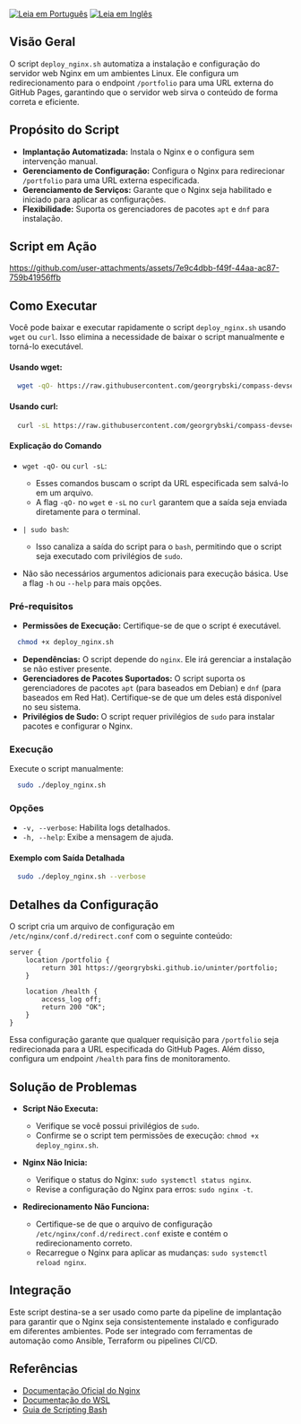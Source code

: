 [![Leia em Português](https://img.shields.io/badge/%F0%9F%87%A7%F0%9F%87%B7%20Portugu%C3%AAs-F0FFFF.svg)](deploy_nginx.pt-BR.md)
[![Leia em Inglês](https://img.shields.io/badge/%F0%9F%87%BA%F0%9F%87%B8%20English-gray.svg)](deploy_nginx.md)

## Visão Geral

O script `deploy_nginx.sh` automatiza a instalação e configuração do servidor web Nginx em um ambientes Linux. Ele configura um redirecionamento para o endpoint `/portfolio` para uma URL externa do GitHub Pages, garantindo que o servidor web sirva o conteúdo de forma correta e eficiente.

## Propósito do Script

- **Implantação Automatizada:** Instala o Nginx e o configura sem intervenção manual.
- **Gerenciamento de Configuração:** Configura o Nginx para redirecionar `/portfolio` para uma URL externa especificada.
- **Gerenciamento de Serviços:** Garante que o Nginx seja habilitado e iniciado para aplicar as configurações.
- **Flexibilidade:** Suporta os gerenciadores de pacotes `apt` e `dnf` para instalação.

## Script em Ação

https://github.com/user-attachments/assets/7e9c4dbb-f49f-44aa-ac87-759b41956ffb

## Como Executar

Você pode baixar e executar rapidamente o script `deploy_nginx.sh` usando `wget` ou `curl`. Isso elimina a necessidade de baixar o script manualmente e torná-lo executável.

#### Usando wget:

```bash
  wget -qO- https://raw.githubusercontent.com/georgrybski/compass-devsecops-scholarship/main/scripts/sprint2/deploy_nginx.sh | sudo bash
```

#### Usando curl:

```bash
  curl -sL https://raw.githubusercontent.com/georgrybski/compass-devsecops-scholarship/main/scripts/sprint2/deploy_nginx.sh | sudo bash
```

#### Explicação do Comando

- ```wget -qO-``` ou ```curl -sL```:
    - Esses comandos buscam o script da URL especificada sem salvá-lo em um arquivo.
    - A flag `-qO-` no `wget` e `-sL` no `curl` garantem que a saída seja enviada diretamente para o terminal.

- ```| sudo bash```:
    - Isso canaliza a saída do script para o `bash`, permitindo que o script seja executado com privilégios de `sudo`.

- Não são necessários argumentos adicionais para execução básica. Use a flag `-h` ou `--help` para mais opções.

### Pré-requisitos

- **Permissões de Execução:** Certifique-se de que o script é executável.

```bash
  chmod +x deploy_nginx.sh
```

- **Dependências:** O script depende do `nginx`. Ele irá gerenciar a instalação se não estiver presente.
- **Gerenciadores de Pacotes Suportados:** O script suporta os gerenciadores de pacotes `apt` (para baseados em Debian) e `dnf` (para baseados em Red Hat). Certifique-se de que um deles está disponível no seu sistema.
- **Privilégios de Sudo:** O script requer privilégios de `sudo` para instalar pacotes e configurar o Nginx.

### Execução

Execute o script manualmente:

```bash
  sudo ./deploy_nginx.sh
```

### Opções

- `-v, --verbose`: Habilita logs detalhados.
- `-h, --help`: Exibe a mensagem de ajuda.

#### Exemplo com Saída Detalhada

```bash
  sudo ./deploy_nginx.sh --verbose
```

## Detalhes da Configuração

O script cria um arquivo de configuração em `/etc/nginx/conf.d/redirect.conf` com o seguinte conteúdo:

```nginx
server {
    location /portfolio {
        return 301 https://georgrybski.github.io/uninter/portfolio;
    }

    location /health {
        access_log off;
        return 200 "OK";
    }
}
```

Essa configuração garante que qualquer requisição para `/portfolio` seja redirecionada para a URL especificada do GitHub Pages. Além disso, configura um endpoint `/health` para fins de monitoramento.

## Solução de Problemas

- **Script Não Executa:**
    - Verifique se você possui privilégios de `sudo`.
    - Confirme se o script tem permissões de execução: `chmod +x deploy_nginx.sh`.

- **Nginx Não Inicia:**
    - Verifique o status do Nginx: `sudo systemctl status nginx`.
    - Revise a configuração do Nginx para erros: `sudo nginx -t`.

- **Redirecionamento Não Funciona:**
    - Certifique-se de que o arquivo de configuração `/etc/nginx/conf.d/redirect.conf` existe e contém o redirecionamento correto.
    - Recarregue o Nginx para aplicar as mudanças: `sudo systemctl reload nginx`.

## Integração

Este script destina-se a ser usado como parte da pipeline de implantação para garantir que o Nginx seja consistentemente instalado e configurado em diferentes ambientes. Pode ser integrado com ferramentas de automação como Ansible, Terraform ou pipelines CI/CD.

## Referências

- [Documentação Oficial do Nginx](https://nginx.org/en/docs/)
- [Documentação do WSL](https://docs.microsoft.com/pt-br/windows/wsl/)
- [Guia de Scripting Bash](https://www.gnu.org/software/bash/manual/bash.html)
